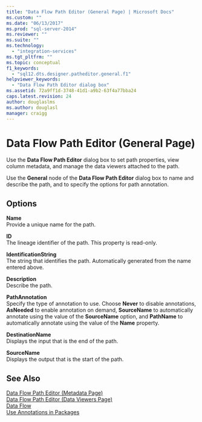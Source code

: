 ```yaml
---
title: "Data Flow Path Editor (General Page) | Microsoft Docs"
ms.custom: ""
ms.date: "06/13/2017"
ms.prod: "sql-server-2014"
ms.reviewer: ""
ms.suite: ""
ms.technology: 
  - "integration-services"
ms.tgt_pltfrm: ""
ms.topic: conceptual
f1_keywords: 
  - "sql12.dts.designer.patheditor.general.f1"
helpviewer_keywords: 
  - "Data Flow Path Editor dialog box"
ms.assetid: 72a9ff1d-3748-41d1-a9b2-63f4a77bba24
caps.latest.revision: 24
author: douglaslms
ms.author: douglasl
manager: craigg
---
```

# Data Flow Path Editor (General Page)
  Use the **Data Flow Path Editor** dialog box to set path properties, view column metadata, and manage the data viewers attached to the path.  
  
 Use the **General** node of the **Data Flow Path Editor** dialog box to name and describe the path, and to specify the options for path annotation.  
  
## Options  
 **Name**  
 Provide a unique name for the path.  
  
 **ID**  
 The lineage identifier of the path. This property is read-only.  
  
 **IdentificationString**  
 The string that identifies the path. Automatically generated from the name entered above.  
  
 **Description**  
 Describe the path.  
  
 **PathAnnotation**  
 Specify the type of annotation to use. Choose **Never** to disable annotations, **AsNeeded** to enable annotation on demand, **SourceName** to automatically annotate using the value of the **SourceName** option, and **PathName** to automatically annotate using the value of the **Name** property.  
  
 **DestinationName**  
 Displays the input that is the end of the path.  
  
 **SourceName**  
 Displays the output that is the start of the path.  
  
## See Also  
 [Data Flow Path Editor &#40;Metadata Page&#41;](../../2014/integration-services/data-flow-path-editor-metadata-page.md)   
 [Data Flow Path Editor &#40;Data Viewers Page&#41;](../../2014/integration-services/data-flow-path-editor-data-viewers-page.md)   
 [Data Flow](data-flow/data-flow.md)   
 [Use Annotations in Packages](use-annotations-in-packages.md)  
  
  

